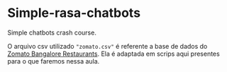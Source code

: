 # Simple-rasa-chatbots
Simple chatbots crash course.

O arquivo csv utilizado ```"zomato.csv"``` é referente a base de dados do [Zomato Bangalore Restaurants](https://www.kaggle.com/himanshupoddar/zomato-bangalore-restaurants).
Ela é adaptada em scrips aqui presentes para o que faremos nessa aula.
